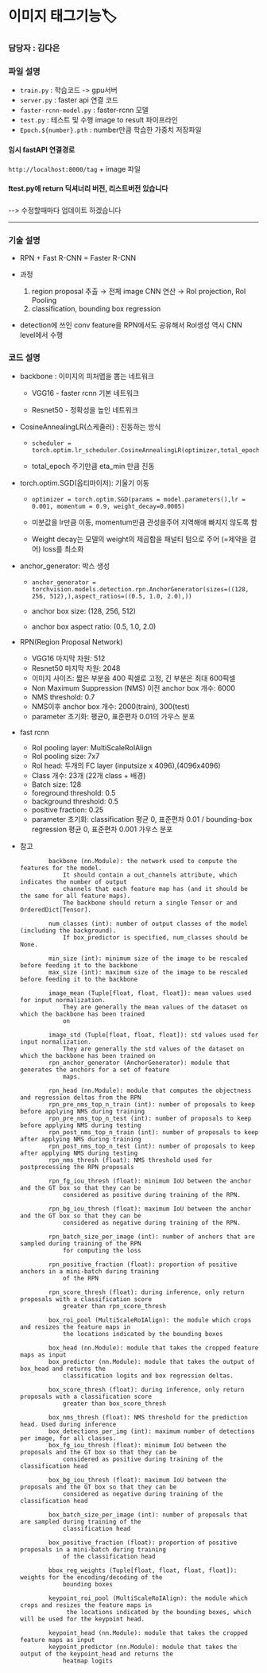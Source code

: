 # 이미지 태그기능🏷

### 담당자 : 김다은



### 파일 설명

- `train.py` : 학습코드 -> gpu서버
- `server.py` : faster api 연결 코드
- `faster-rcnn-model.py` : faster-rcnn 모델
-  `test.py` : 테스트 및 수행 image to result 파이프라인
- `Epoch.${number}.pth` : number만큼 학습한 가중치 저장파일



#### 임시 fastAPI 연결경로

`http://localhost:8000/tag` + image 파일



#### ❗test.py에 return 딕셔너리 버전, 리스트버전 있습니다

--> 수정할때마다 업데이트 하겠습니다

---

### 기술 설명

- RPN + Fast R-CNN = Faster R-CNN

- 과정

  1) region proposal 추출 → 전체 image CNN 연산 → RoI projection, RoI Pooling

  2. classification, bounding box regression

- detection에 쓰인 conv feature을 RPN에서도 공유해서 RoI생성 역시 CNN level에서 수행



### 코드 설명

- backbone : 이미지의 피처맵을 뽑는 네트워크

  - VGG16 - faster rcnn 기본 네트워크

  - Resnet50 - 정확성을 높인 네트워크

- CosineAnnealingLR(스케줄러) : 진동하는 방식

  - ```
    scheduler = torch.optim.lr_scheduler.CosineAnnealingLR(optimizer,total_epoch,eta_min=0.00001)
    ```

  - total_epoch 주기만큼 eta_min 만큼 진동

- torch.optim.SGD(옵티마이저): 기울기 이동

  - ```
    optimizer = torch.optim.SGD(params = model.parameters(),lr = 0.001, momentum = 0.9, weight_decay=0.0005)
    ```

  - 미분값을 lr만큼 이동, momentum만큼 관성을주어 지역해애 빠지지 않도록 함

  - Weight decay는 모델의 weight의 제곱합을 패널티 텀으로 주어 (=제약을 걸어) loss를 최소화

- anchor_generator: 박스 생성

  - ```
    anchor_generator = torchvision.models.detection.rpn.AnchorGenerator(sizes=((128, 256, 512),),aspect_ratios=((0.5, 1.0, 2.0),))
    ```

  - anchor box size: (128, 256, 512)

  - anchor box aspect ratio: (0.5, 1.0, 2.0)

- RPN(Region Proposal Network)
  - VGG16 마지막 차원: 512
  - Resnet50 마지막 차원: 2048
  - 이미지 사이즈: 짧은 부분을 400 픽셀로 고정, 긴 부분은 최대 600픽셀
  - Non Maximum Suppression (NMS) 이전 anchor box 개수: 6000
  - NMS threshold: 0.7
  - NMS이후 anchor box 개수: 2000(train), 300(test)
  - parameter 초기화: 평균0, 표준편차 0.01의 가우스 분포

- fast rcnn
  - RoI pooling layer: MultiScaleRoIAlign
  - RoI pooling size: 7x7
  - RoI head: 두개의 FC layer (inputsize x 4096),(4096x4096)
  - Class 개수: 23개 (22개 class + 배경)
  - Batch size: 128
  - foreground threshold: 0.5
  - background threshold: 0.5
  - positive fraction: 0.25
  - parameter 초기화: classification 평균 0, 표준편차 0.01 / bounding-box regression 평균 0, 표준편차 0.001 가우스 분포

- 참고

  ```
          backbone (nn.Module): the network used to compute the features for the model.
              It should contain a out_channels attribute, which indicates the number of output
              channels that each feature map has (and it should be the same for all feature maps).
              The backbone should return a single Tensor or and OrderedDict[Tensor].
              
          num_classes (int): number of output classes of the model (including the background).
              If box_predictor is specified, num_classes should be None.
              
          min_size (int): minimum size of the image to be rescaled before feeding it to the backbone
          max_size (int): maximum size of the image to be rescaled before feeding it to the backbone
          
          image_mean (Tuple[float, float, float]): mean values used for input normalization.
              They are generally the mean values of the dataset on which the backbone has been trained
              on
              
          image_std (Tuple[float, float, float]): std values used for input normalization.
              They are generally the std values of the dataset on which the backbone has been trained on
          rpn_anchor_generator (AnchorGenerator): module that generates the anchors for a set of feature
              maps.
              
          rpn_head (nn.Module): module that computes the objectness and regression deltas from the RPN
          rpn_pre_nms_top_n_train (int): number of proposals to keep before applying NMS during training
          rpn_pre_nms_top_n_test (int): number of proposals to keep before applying NMS during testing
          rpn_post_nms_top_n_train (int): number of proposals to keep after applying NMS during training
          rpn_post_nms_top_n_test (int): number of proposals to keep after applying NMS during testing
          rpn_nms_thresh (float): NMS threshold used for postprocessing the RPN proposals
          
          rpn_fg_iou_thresh (float): minimum IoU between the anchor and the GT box so that they can be
              considered as positive during training of the RPN.
              
          rpn_bg_iou_thresh (float): maximum IoU between the anchor and the GT box so that they can be
              considered as negative during training of the RPN.
              
          rpn_batch_size_per_image (int): number of anchors that are sampled during training of the RPN
              for computing the loss
              
          rpn_positive_fraction (float): proportion of positive anchors in a mini-batch during training
              of the RPN
              
          rpn_score_thresh (float): during inference, only return proposals with a classification score
              greater than rpn_score_thresh
              
          box_roi_pool (MultiScaleRoIAlign): the module which crops and resizes the feature maps in
              the locations indicated by the bounding boxes
              
          box_head (nn.Module): module that takes the cropped feature maps as input
          box_predictor (nn.Module): module that takes the output of box_head and returns the
              classification logits and box regression deltas.
              
          box_score_thresh (float): during inference, only return proposals with a classification score
              greater than box_score_thresh
              
          box_nms_thresh (float): NMS threshold for the prediction head. Used during inference
          box_detections_per_img (int): maximum number of detections per image, for all classes.
          box_fg_iou_thresh (float): minimum IoU between the proposals and the GT box so that they can be
              considered as positive during training of the classification head
              
          box_bg_iou_thresh (float): maximum IoU between the proposals and the GT box so that they can be
              considered as negative during training of the classification head
              
          box_batch_size_per_image (int): number of proposals that are sampled during training of the
              classification head
              
          box_positive_fraction (float): proportion of positive proposals in a mini-batch during training
              of the classification head
              
          bbox_reg_weights (Tuple[float, float, float, float]): weights for the encoding/decoding of the
              bounding boxes
              
          keypoint_roi_pool (MultiScaleRoIAlign): the module which crops and resizes the feature maps in
               the locations indicated by the bounding boxes, which will be used for the keypoint head.
               
          keypoint_head (nn.Module): module that takes the cropped feature maps as input
          keypoint_predictor (nn.Module): module that takes the output of the keypoint_head and returns the
              heatmap logits
  
  ```